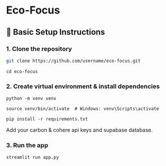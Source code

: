 # Eco-Focus 
## 🔐  Basic Setup Instructions

### 1. **Clone the repository**
```bash
git clone https://github.com/username/eco-focus.git
```
```
cd eco-focus
```
### 2. Create virtual environment & install dependencies

```
python -m venv venv
```
```
source venv/bin/activate  # Windows: venv\Scripts\activate
```
```
pip install -r requirements.txt
```
Add your carbon & cohere api keys and supabase database.

### 3. Run the app
```
streamlit run app.py
```
